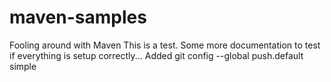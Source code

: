# maven-samples
Fooling around with Maven
This is a test.
Some more documentation to test if everything is setup correctly...
Added git config --global push.default simple
